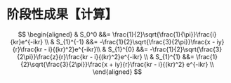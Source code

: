 # 阶段性成果【计算】

$$
\begin{aligned}
 & S_0^0 &&= \frac{1}{2}\sqrt{\frac{1}{\pi}}\frac{i}{kr}e^{-ikr} \\
 & S_{1}^{-1} &&= -\frac{1}{2}\sqrt{\frac{3}{2\pi}}\frac{x - iy}{r}\frac{kr - i}{(kr)^2}e^{-ikr}\\
& S_{1}^{0} &&= -\frac{1}{2}\sqrt{\frac{3}{2\pi}}\frac{z}{r}\frac{kr - i}{(kr)^2}e^{-ikr} \\
 & S_{1}^{1} &&= \frac{1}{2}\sqrt{\frac{3}{2\pi}}\frac{x + iy}{r}\frac{kr - i}{(kr)^2} e^{-ikr} \\
 \end{aligned}
$$